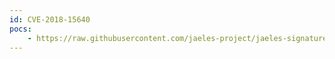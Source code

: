 ```yaml
---
id: CVE-2018-15640
pocs:
    - https://raw.githubusercontent.com/jaeles-project/jaeles-signatures/master/cves/odoo-lfi-cve-2018-15640.yaml
---
```

